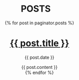   <header class="post-header">
    <h1 class="post-title p-name" itemprop="name headline">POSTS</h1>
   <ul>
 <!-- This loops through the paginated posts -->
{% for post in paginator.posts %}
  <h1><a href="{{ post.url }}">{{ post.title }}</a></h1>
  <p class="author">
    <span class="date">{{ post.date }}</span>
  </p>
  <div class="content">
    {{ post.content }}
  </div>
{% endfor %}
</ul>
  </header>
